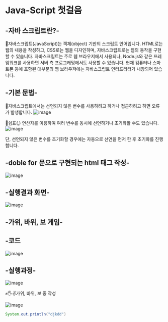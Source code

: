 # Java-Script 첫걸음


## -자바 스크립트란?-

🚗자바스크립트(JavaScript)는 객체(object) 기반의 스크립트 언어입니다.
HTML로는 웹의 내용을 작성하고, CSS로는 웹을 디자인하며, 자바스크립트로는 웹의 동작을 구현할 수 있습니다.
자바스크립트는 주로 웹 브라우저에서 사용되나, Node.js와 같은 프레임워크를 사용하면 서버 측 프로그래밍에서도 사용할 수 있습니다.
현재 컴퓨터나 스마트폰 등에 포함된 대부분의 웹 브라우저에는 자바스크립트 인터프리터가 내장되어 있습니다.



## -기본 문법-

🚗자바스크립트에서는 선언되지 않은 변수를 사용하려고 하거나 접근하려고 하면 오류가 발생합니다.
![image](https://user-images.githubusercontent.com/102803326/173486813-8518dc38-24c6-4872-a8b2-545199b95402.png)

🚗쉼표(,) 연산자를 이용하여 여러 변수를 동시에 선언하거나 초기화할 수도 있습니다.
![image](https://user-images.githubusercontent.com/102803326/173486866-362bd9e8-05f4-41a9-931e-56aaf06a8283.png)

  단, 선언되지 않은 변수를 초기화할 경우에는 자동으로 선언을 먼저 한 후 초기화를 진행합니다.



## -doble for 문으로 구현되는 html 태그 작성-

![image](https://user-images.githubusercontent.com/102803326/173486494-55cf90a2-a788-42cd-8d7b-e05bbd3e30e7.png)




## -실행결과 화면-

![image](https://user-images.githubusercontent.com/102803326/173486452-e50b261a-7bdb-462f-b219-74aa0fd83e16.png)


## -가위, 바위, 보 게임-


## -코드

![image](https://user-images.githubusercontent.com/102803326/173517763-401f0a5f-2bd1-442b-9060-ed69629208ec.png)

## -실행과정-

![image](https://user-images.githubusercontent.com/102803326/173519883-aeafcaa0-0056-4056-92e2-fe0c615b15b7.png)

✊🖐✌가위, 바위, 보 중 작성

![image](https://user-images.githubusercontent.com/102803326/173520223-62bf163b-2e4a-4d4d-8fe4-dd0d7d3ffe50.png)

```java
System.out.println("djkdd")
```







